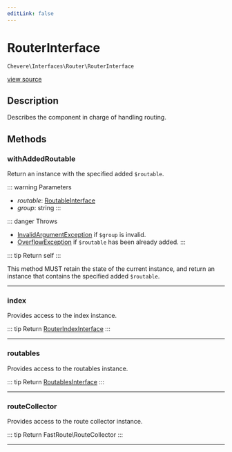 ```yaml
---
editLink: false
---
```


# RouterInterface

`Chevere\Interfaces\Router\RouterInterface`

[view source](https://github.com/chevere/chevere/blob/master/src/Chevere/Interfaces/Router/RouterInterface.php)

## Description

Describes the component in charge of handling routing.

## Methods

### withAddedRoutable

Return an instance with the specified added `$routable`.

::: warning Parameters
- *routable*: [RoutableInterface](./RoutableInterface.md)
- *group*: string
:::

::: danger Throws
- [InvalidArgumentException](../../Exceptions/Core/InvalidArgumentException.md) if `$group` is invalid.
- [OverflowException](../../Exceptions/Core/OverflowException.md) if `$routable` has been already added.
:::

::: tip Return
self
:::

This method MUST retain the state of the current instance, and return
an instance that contains the specified added `$routable`.

---

### index

Provides access to the index instance.

::: tip Return
[RouterIndexInterface](./RouterIndexInterface.md)
:::

---

### routables

Provides access to the routables instance.

::: tip Return
[RoutablesInterface](./RoutablesInterface.md)
:::

---

### routeCollector

Provides access to the route collector instance.

::: tip Return
FastRoute\RouteCollector
:::

---
